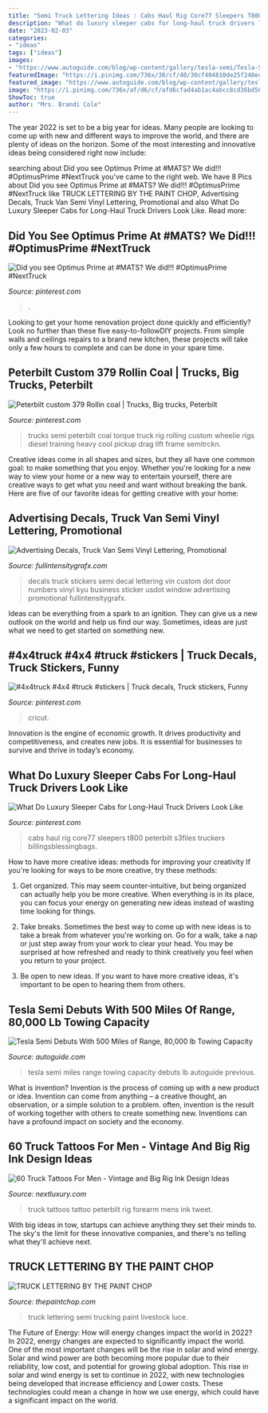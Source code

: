 ```yaml
---
title: "Semi Truck Lettering Ideas : Cabs Haul Rig Core77 Sleepers T800 Peterbilt S3files Truckers Billingsblessingbags"
description: "What do luxury sleeper cabs for long-haul truck drivers look like"
date: "2023-02-03"
categories:
- "ideas"
tags: ["ideas"]
images:
- "https://www.autoguide.com/blog/wp-content/gallery/tesla-semi/Tesla-Semi-1.jpg"
featuredImage: "https://i.pinimg.com/736x/30/cf/40/30cf404810de25f248ec8cee0333f449.jpg"
featured_image: "https://www.autoguide.com/blog/wp-content/gallery/tesla-semi/Tesla-Semi-1.jpg"
image: "https://i.pinimg.com/736x/af/d6/cf/afd6cfad4ab1ac4abcc8cd36bd56e2fd.jpg"
ShowToc: true
author: "Mrs. Brandi Cole"
---
```



The year 2022 is set to be a big year for ideas. Many people are looking to come up with new and different ways to improve the world, and there are plenty of ideas on the horizon. Some of the most interesting and innovative ideas being considered right now include: 

	

		
searching about Did you see Optimus Prime at #MATS? We did!!! #OptimusPrime #NextTruck you've came to the right web. We have 8 Pics about Did you see Optimus Prime at #MATS? We did!!! #OptimusPrime #NextTruck like TRUCK LETTERING BY THE PAINT CHOP, Advertising Decals, Truck Van Semi Vinyl Lettering, Promotional and also What Do Luxury Sleeper Cabs for Long-Haul Truck Drivers Look Like. Read more:
		
    
## Did You See Optimus Prime At #MATS? We Did!!! #OptimusPrime #NextTruck

<img loading=lazy src="https://i.pinimg.com/736x/48/7c/50/487c50d73843b94ab516e03b38ec6860--optimus-prime-semi-trucks.jpg" onerror="this.onerror=null;this.src='https://tse1.mm.bing.net/th?id=OIP.BXzZS-E4-kTnkH-_vwG6kgHaFj&amp;pid=15.1';" alt="Did you see Optimus Prime at #MATS? We did!!! #OptimusPrime #NextTruck">

_Source: pinterest.com_

>. 

	

Looking to get your home renovation project done quickly and efficiently? Look no further than these five easy-to-followDIY projects. From simple walls and ceilings repairs to a brand new kitchen, these projects will take only a few hours to complete and can be done in your spare time.

    
## Peterbilt Custom 379 Rollin Coal | Trucks, Big Trucks, Peterbilt

<img loading=lazy src="https://i.pinimg.com/736x/63/e2/82/63e2825a31606466d00d94cfaa596868--semi-trucks-big-trucks.jpg" onerror="this.onerror=null;this.src='https://tse4.mm.bing.net/th?id=OIP.1gxZlpvvzVd5aZry8e2YmgEKDq&amp;pid=15.1';" alt="Peterbilt custom 379 Rollin coal | Trucks, Big trucks, Peterbilt">

_Source: pinterest.com_

>trucks semi peterbilt coal torque truck rig rolling custom wheelie rigs diesel training heavy cool pickup drag lift frame semitrckn. 

	

Creative ideas come in all shapes and sizes, but they all have one common goal: to make something that you enjoy. Whether you're looking for a new way to view your home or a new way to entertain yourself, there are creative ways to get what you need and want without breaking the bank. Here are five of our favorite ideas for getting creative with your home: 

    
## Advertising Decals, Truck Van Semi Vinyl Lettering, Promotional

<img loading=lazy src="https://fullintensitygrafx.com/images/adv_main1_trucknumbers.jpg" onerror="this.onerror=null;this.src='https://tse2.mm.bing.net/th?id=OIP.fDQf58EcFDHpP3e-Ab018wHaEH&amp;pid=15.1';" alt="Advertising Decals, Truck Van Semi Vinyl Lettering, Promotional">

_Source: fullintensitygrafx.com_

>decals truck stickers semi decal lettering vin custom dot door numbers vinyl kyu business sticker usdot window advertising promotional fullintensitygrafx. 

	

Ideas can be everything from a spark to an ignition. They can give us a new outlook on the world and help us find our way. Sometimes, ideas are just what we need to get started on something new.

    
## #4x4truck #4x4 #truck #stickers | Truck Decals, Truck Stickers, Funny

<img loading=lazy src="https://i.pinimg.com/736x/30/cf/40/30cf404810de25f248ec8cee0333f449.jpg" onerror="this.onerror=null;this.src='https://tse1.mm.bing.net/th?id=OIP._8wLjmorgIFZgvZo7_VHmgHaHa&amp;pid=15.1';" alt="#4x4truck #4x4 #truck #stickers | Truck decals, Truck stickers, Funny">

_Source: pinterest.com_

>cricut. 

	

Innovation is the engine of economic growth. It drives productivity and competitiveness, and creates new jobs. It is essential for businesses to survive and thrive in today’s economy.

    
## What Do Luxury Sleeper Cabs For Long-Haul Truck Drivers Look Like

<img loading=lazy src="https://i.pinimg.com/736x/af/d6/cf/afd6cfad4ab1ac4abcc8cd36bd56e2fd.jpg" onerror="this.onerror=null;this.src='https://tse1.mm.bing.net/th?id=OIP.XqrT4erP1EUzpD99uWAsxgHaJ4&amp;pid=15.1';" alt="What Do Luxury Sleeper Cabs for Long-Haul Truck Drivers Look Like">

_Source: pinterest.com_

>cabs haul rig core77 sleepers t800 peterbilt s3files truckers billingsblessingbags. 

	

How to have more creative ideas: methods for improving your creativity
If you're looking for ways to be more creative, try these methods:
1. Get organized. This may seem counter-intuitive, but being organized can actually help you be more creative. When everything is in its place, you can focus your energy on generating new ideas instead of wasting time looking for things.

2. Take breaks. Sometimes the best way to come up with new ideas is to take a break from whatever you're working on. Go for a walk, take a nap or just step away from your work to clear your head. You may be surprised at how refreshed and ready to think creatively you feel when you return to your project.

3. Be open to new ideas. If you want to have more creative ideas, it's important to be open to hearing them from others.

    
## Tesla Semi Debuts With 500 Miles Of Range, 80,000 Lb Towing Capacity

<img loading=lazy src="https://www.autoguide.com/blog/wp-content/gallery/tesla-semi/Tesla-Semi-1.jpg" onerror="this.onerror=null;this.src='https://tse3.mm.bing.net/th?id=OIP.X2io3qvNQ8Z2GKm6Ist5RAHaE8&amp;pid=15.1';" alt="Tesla Semi Debuts With 500 Miles of Range, 80,000 lb Towing Capacity">

_Source: autoguide.com_

>tesla semi miles range towing capacity debuts lb autoguide previous. 

	

What is invention?
Invention is the process of coming up with a new product or idea. Invention can come from anything – a creative thought, an observation, or a simple solution to a problem. often, invention is the result of working together with others to create something new. Inventions can have a profound impact on society and the economy.

    
## 60 Truck Tattoos For Men - Vintage And Big Rig Ink Design Ideas

<img loading=lazy src="http://nextluxury.com/wp-content/uploads/mens-peterbilt-truck-logo-tattoo-on-males-forearm.jpg" onerror="this.onerror=null;this.src='https://tse1.mm.bing.net/th?id=OIP.HKMPeGHVnPtFxtvdIgEiTQHaHa&amp;pid=15.1';" alt="60 Truck Tattoos For Men - Vintage and Big Rig Ink Design Ideas">

_Source: nextluxury.com_

>truck tattoos tattoo peterbilt rig forearm mens ink tweet. 

	

With big ideas in tow, startups can achieve anything they set their minds to. The sky's the limit for these innovative companies, and there's no telling what they'll achieve next.

    
## TRUCK LETTERING BY THE PAINT CHOP

<img loading=lazy src="http://thepaintchop.com/images/truck_lettering/truck_lettering_9-17/20170811_092606.jpg" onerror="this.onerror=null;this.src='https://tse4.mm.bing.net/th?id=OIP.tgEzTT4X8votj1Og8WVVKgHaFj&amp;pid=15.1';" alt="TRUCK LETTERING BY THE PAINT CHOP">

_Source: thepaintchop.com_

>truck lettering semi trucking paint livestock luce. 

	

The Future of Energy: How will energy changes impact the world in 2022?
In 2022, energy changes are expected to significantly impact the world. One of the most important changes will be the rise in solar and wind energy. Solar and wind power are both becoming more popular due to their reliability, low cost, and potential for growing global adoption. This rise in solar and wind energy is set to continue in 2022, with new technologies being developed that increase efficiency and Lower costs. These technologies could mean a change in how we use energy, which could have a significant impact on the world.

